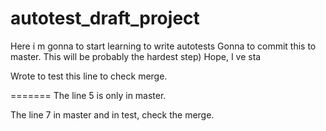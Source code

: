 # autotest_draft_project
Here i m gonna to start learning to write autotests
Gonna to commit this to master.
This will be probably the hardest step) Hope, I ve sta

Wrote to test this line to check merge.


=======
The line 5 is only in master.

The line 7 in master and in test, check the merge.
